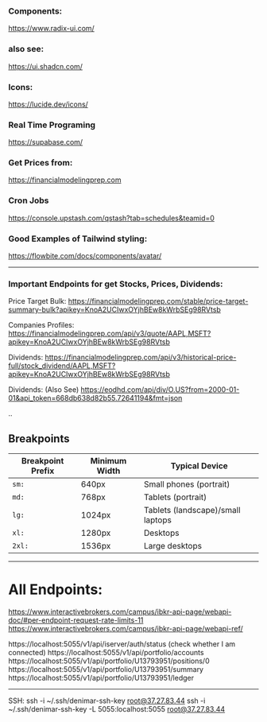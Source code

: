 ### Components:
https://www.radix-ui.com/

### also see:
https://ui.shadcn.com/

### Icons:
https://lucide.dev/icons/


### Real Time Programing
https://supabase.com/

### Get Prices from:
https://financialmodelingprep.com

### Cron Jobs
https://console.upstash.com/qstash?tab=schedules&teamid=0

### Good Examples of Tailwind styling:
https://flowbite.com/docs/components/avatar/

-------------------------------------------------------------------------

### Important Endpoints for get Stocks, Prices, Dividends:

Price Target Bulk:
https://financialmodelingprep.com/stable/price-target-summary-bulk?apikey=KnoA2UCIwxOYjhBEw8kWrbSEg98RVtsb

Companies Profiles:
https://financialmodelingprep.com/api/v3/quote/AAPL,MSFT?apikey=KnoA2UCIwxOYjhBEw8kWrbSEg98RVtsb

Dividends:
https://financialmodelingprep.com/api/v3/historical-price-full/stock_dividend/AAPL,MSFT?apikey=KnoA2UCIwxOYjhBEw8kWrbSEg98RVtsb

Dividends: (Also See)
https://eodhd.com/api/div/O.US?from=2000-01-01&api_token=668db638d82b55.72641194&fmt=json

..

## Breakpoints

| Breakpoint Prefix | Minimum Width | Typical Device                  |
| ----------------- | ------------- | ------------------------------- |
| `sm:`             | 640px         | Small phones (portrait)         |
| `md:`             | 768px         | Tablets (portrait)              |
| `lg:`             | 1024px        | Tablets (landscape)/small laptops|
| `xl:`             | 1280px        | Desktops                        |
| `2xl:`            | 1536px        | Large desktops                  |


---------------------------------------------------------------------------------------------
# All Endpoints:
https://www.interactivebrokers.com/campus/ibkr-api-page/webapi-doc/#per-endpoint-request-rate-limits-11
https://www.interactivebrokers.com/campus/ibkr-api-page/webapi-ref/

https://localhost:5055/v1/api/iserver/auth/status (check whether I am connected)
https://localhost:5055/v1/api/portfolio/accounts
https://localhost:5055/v1/api/portfolio/U13793951/positions/0
https://localhost:5055/v1/api/portfolio/U13793951/summary
https://localhost:5055/v1/api/portfolio/U13793951/ledger



-----------
SSH:
ssh -i ~/.ssh/denimar-ssh-key root@37.27.83.44
ssh -i ~/.ssh/denimar-ssh-key -L 5055:localhost:5055 root@37.27.83.44